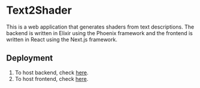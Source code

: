 # Text2Shader

This is a web application that generates shaders from text descriptions. The backend is written in Elixir using the Phoenix framework and the frontend is written in React using the Next.js framework.

## Deployment

1. To host backend, check [here](backend/README.md).
2. To host frontend, check [here](frontend/README.md).